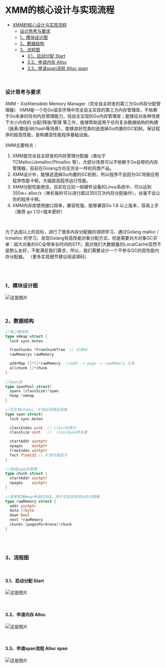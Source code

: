 
# XMM的核心设计与实现流程

- [XMM的核心设计与实现流程](#xmm的核心设计与实现流程)
    - [设计思考与要求](#设计思考与要求)
    - [1、模块设计图](#1模块设计图)
    - [2、数据结构](#2数据结构)
    - [3、流程图](#3流程图)
      - [3.1、启动分配 Start](#31启动分配-start)
      - [3.2、申请内存 Alloc](#32申请内存-alloc)
      - [3.3、申请span流程 Alloc span](#33申请span流程-alloc-span)
<br />

### 设计思考与要求

XMM - X(eXtensible) Memory Manager（完全自主研发的第三方Go内存分配管理器）
XMM是一个在Go语言环境中完全自主实现的第三方内存管理库，不依赖于Go本身的任何内存管理能力，纯自主实现的Go内存管理库；能够应对各种场景下大小内存的 分配/释放/管理 等工作，能够帮助适用于任何复杂数据结构的构建（链表/数组/树/hash等场景），能够良好完美的逃逸掉Go内置的GC机制，保证程序的超高性能，是构建高性能程序基础设施。

XMM主要特点：

1.  XMM是完全自主研发的内存管理分配器（类似于 TCMalloc/Jemalloc/Ptmalloc 等），大部分场景可以不依赖于Go自带的内存管理器，目前在Golang方向无完全一样的同类产品。
2.  XMM设计中，能够逃逸掉Go内置的GC机制，所以程序不会因为GC导致应用程序性能卡顿，大幅提高程序运行性能。
3. XMM分配性能绝佳，目前在比较一般硬件设备的Linux系统中，可以达到 350w+ alloc/s（单机每秒可以进行超过350万次内存分配操作），丝毫不会让你的程序卡顿。
4. XMM内存库使用接口简单，兼容性强，能够兼容Go 1.8 以上版本，容易上手（推荐 go 1.12+版本更好）

<br />

为了达成以上的目标，进行了很多内存分配器的调研学习，通过Golang malloc / tcmalloc 的学习，发现Golang有高性能对象分配方式，但是需要对大对象GC买单：超大对象的GC会带来长时间的STP。面对我们大数据量的LocalCache显然不是那么友好，不能满足我们需求，所以，我们需要设计一个不参与GC的高性能内存分配器。
（更多实现细节建议阅读源码）

<br />
<br />

### 1、模块设计图
![这是图片](https://raw.githubusercontent.com/heiyeluren/XMM/main/docs/img/di01.png)

<br />

### 2、数据结构

```go
//核心堆结构
type xHeap struct {
  lock sync.mutex

  freeChunks *FreeChunkTree  // 红黑树
  rawMemorys rawMemory

  addrMap []*[]*rawMemory  //addr -> page -> rawMemory 关系
  allchunk []*chunk
}
​
​//Span池
type spanPool struct{
  spans [classSize]*span
  heap *xHeap
}
​
//写无锁atomic、扩容必须得全局锁
type span struct{
  lock sync.mutex

  classIndex uint  // class的索引
  classSize uint   //  classSpan的长度

  startAddr uintptr
  npages    uintptr
  freeIndex uintptr
  fact float32 // 扩容负载因子
}
​
//连续page的管理
type chunk struct {
  startAddr uintptr
  npages    uintptr
}
​
//用来管理mmap申请的内存，用于实际存放地址的元数据
type rawMemory struct {
  addr uintptr
  data []byte
  down bool
  next *rawMemory
  chunks [pagesPerArena]*chunk
}

```

<br />
<br />

### 3、流程图

<br />

#### 3.1、启动分配 Start
![这是图片](https://raw.githubusercontent.com/heiyeluren/XMM/main/docs/img/di02.png)

<br />

#### 3.2、申请内存 Alloc
![这是图片](https://raw.githubusercontent.com/heiyeluren/XMM/main/docs/img/di03.png)

<br />

#### 3.3、申请span流程 Alloc span
![这是图片](https://raw.githubusercontent.com/heiyeluren/XMM/main/docs/img/di04.png)

<br />
